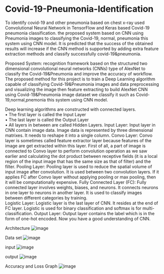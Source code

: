 # Covid-19-Pneumonia-Identification
To identify covid-19 and other pneumonia based on chest x-ray used Convolutional Neural Network in TensorFlow and Keras based Covid-19 pneumonia classification. the proposed system based on CNN using Pneumonia images to classifying the Covid-19, normal, pneumonia this system using CNN model. It is predicted that the success of the obtained results will increase if the CNN method is supported by adding extra feature extraction methods and classify successfully covid-19&pneumonia.

Proposed System:  recognition framework based on the structured two dimensional convolutional neural networks (CNNs) type of AlexNet to classify the Covid-19&Pneumonia and improve the accuracy of workflow.  
The proposed method for this project is to train a Deep Learning algorithm capable of classifying Covid-19&Pneumonia images and data preprocessing  and visualizing the image then feature extracting to build AlexNet CNN using Covid-19&Pneumonia image dataset  we classify it  such as Covid-19,normal,pnemonia this system using CNN model. 

Deep learning algorithms are constructed with connected layers.   
• The first layer is called the Input Layer   
• The last layer is called the Output Layer   
• All layers in between are called Hidden Layers.
Input Layer: Input layer in CNN contain image data. Image data is represented by three dimensional matrixes. It needs to reshape it into a single column.
Convo Layer: Convo layer is sometimes called feature extractor layer because features of the image are get extracted within this layer. First of all, a part of image is connected to Convo layer to perform convolution operation as we saw earlier and calculating the dot product between receptive fields (it is a local region of the input image that has the same size as that of filter) and the filter.
Pooling Layer: Pooling layer is used to reduce the spatial volume of input image after convolution. It is used between two convolution layers. If it applies FC after Convo layer without applying pooling or max pooling, then it will be computationally expensive.
Fully Connected Layer (FC): Fully connected layer involves weights, biases, and neurons. It connects neurons in one layer to neurons in another layer. It is used to classify images between different categories by training.   
Logistic Layer: Logistic layer is the last layer of CNN. It resides at the end of FC layer. Logistic is used for binary classification and softmax is for multi-classification.
Output Layer: Output layer contains the label which is in the form of one-hot encoded. Now you have a good understanding of CNN.

Architecture
![image](https://github.com/user-attachments/assets/1db390e4-b85c-4674-bcf0-70ae973f0065)

Data set
![image](https://github.com/user-attachments/assets/77c9ff48-73d7-4a21-a058-5782f53b3eaf)

input
![image](https://github.com/user-attachments/assets/fac05e83-b5ad-48b4-abb2-620142f1ae39)

output
![image](https://github.com/user-attachments/assets/92c4dcb7-3009-4f58-8e59-438b9a3f803a)

Accuracy and Loss Graph
![image](https://github.com/user-attachments/assets/8dac59e7-0b36-40a0-8e95-d2d3ee8dbbe7)




